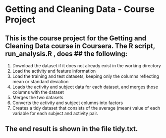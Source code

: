# Getting and Cleaning Data - Course Project

## This is the course project for the Getting and Cleaning Data course in Coursera. The R script,  run_analysis.R , does ## the following:
1. Download the dataset if it does not already exist in the working directory
2. Load the activity and feature information
3. Load the training and test datasets, keeping only the columns reflecting mean or standard deviation
4. Loads the activity and subject data for each dataset, and merges those columns with the dataset
5. Merges the two datasets
6. Converts the  activity  and  subject  columns into factors
7. Creates a tidy dataset that consists of the average (mean) value of each variable for each subject and activity pair.

## The end result is shown in the file  tidy.txt.
